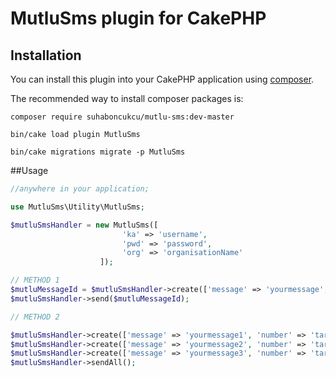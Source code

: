 # MutluSms plugin for CakePHP





## Installation

You can install this plugin into your CakePHP application using [composer](http://getcomposer.org).

The recommended way to install composer packages is:

```
composer require suhaboncukcu/mutlu-sms:dev-master

bin/cake load plugin MutluSms

bin/cake migrations migrate -p MutluSms
```


##Usage

```php
//anywhere in your application;

use MutluSms\Utility\MutluSms;

$mutluSmsHandler = new MutluSms([
						 'ka' => 'username',
						 'pwd' => 'password',
						 'org' => 'organisationName'
					]);

// METHOD 1
$mutluMessageId = $mutluSmsHandler->create(['message' => 'yourmessage', 'number' => 'targetnumber']);
$mutluSmsHandler->send($mutluMessageId);

// METHOD 2

$mutluSmsHandler->create(['message' => 'yourmessage1', 'number' => 'targetnumber1']);
$mutluSmsHandler->create(['message' => 'yourmessage2', 'number' => 'targetnumber2']);
$mutluSmsHandler->create(['message' => 'yourmessage3', 'number' => 'targetnumber3']);
$mutluSmsHandler->sendAll();


```
